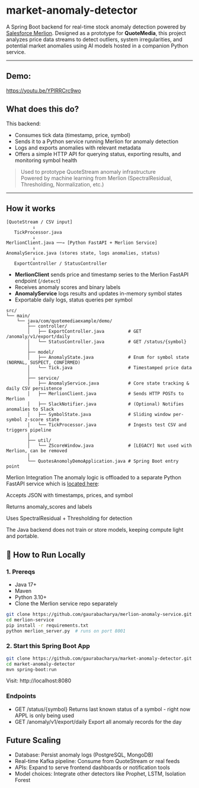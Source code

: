 # market-anomaly-detector

A Spring Boot backend for real-time stock anomaly detection powered by [Salesforce Merlion](https://github.com/salesforce/Merlion). Designed as a prototype for **QuoteMedia**, this project analyzes price data streams to detect outliers, system irregularities, and potential market anomalies using AI models hosted in a companion Python service.

---
## Demo:

https://youtu.be/YPlRRCrc9wo

## What does this do?

This backend:

- Consumes tick data (timestamp, price, symbol)
- Sends it to a Python service running Merlion for anomaly detection
- Logs and exports anomalies with relevant metadata
- Offers a simple HTTP API for querying status, exporting results, and monitoring symbol health

> Used to prototype QuoteStream anomaly infrastructure  
> Powered by machine learning from Merlion (SpectralResidual, Thresholding, Normalization, etc.)

---

## How it works
```text
[QuoteStream / CSV input]
          ↓
   TickProcessor.java
          ↓
MerlionClient.java ──→ [Python FastAPI + Merlion Service]
          ↓
AnomalyService.java (stores state, logs anomalies, status)
          ↓
   ExportController / StatusController
```

- **MerlionClient** sends price and timestamp series to the Merlion FastAPI endpoint (`/detect`)
- Receives anomaly scores and binary labels
- **AnomalyService** logs results and updates in-memory symbol states
- Exportable daily logs, status queries per symbol

```text
src/
└── main/
    └── java/com/quotemediaexample/demo/
        ├── controller/
        │   ├── ExportController.java         # GET /anomaly/v1/export/daily
        │   └── StatusController.java         # GET /status/{symbol}
        │
        ├── model/
        │   ├── AnomalyState.java             # Enum for symbol state (NORMAL, SUSPECT, CONFIRMED)
        │   └── Tick.java                     # Timestamped price data
        │
        ├── service/
        │   ├── AnomalyService.java           # Core state tracking & daily CSV persistence
        │   ├── MerlionClient.java            # Sends HTTP POSTs to Merlion
        │   ├── SlackNotifier.java            # (Optional) Notifies anomalies to Slack
        │   ├── SymbolState.java              # Sliding window per-symbol z-score state
        │   └── TickProcessor.java            # Ingests test CSV and triggers pipeline
        │
        ├── util/
        │   └── ZScoreWindow.java             # [LEGACY] Not used with Merlion, can be removed
        │
        └── QuotesAnomolyDemoApplication.java # Spring Boot entry point
```

Merlion Integration
The anomaly logic is offloaded to a separate Python FastAPI service which is [located here](https://github.com/gaurabacharya/merlion-anomaly-service):

Accepts JSON with timestamps, prices, and symbol

Returns anomaly_scores and labels

Uses SpectralResidual + Thresholding for detection

The Java backend does not train or store models, keeping compute light and portable.

## 🧪 How to Run Locally

### 1. Prereqs

- Java 17+
- Maven
- Python 3.10+
- Clone the Merlion service repo separately

```bash
git clone https://github.com/gaurabacharya/merlion-anomaly-service.git
cd merlion-service
pip install -r requirements.txt
python merlion_server.py  # runs on port 8001
```
### 2. Start this Spring Boot App
```bash
git clone https://github.com/gaurabacharya/market-anomaly-detector.git
cd market-anomaly-detector
mvn spring-boot:run
```
Visit: http://localhost:8080

### Endpoints
- GET	/status/{symbol}	Returns last known status of a symbol - right now APPL is only being used
- GET	/anomaly/v1/export/daily	Export all anomaly records for the day

## Future Scaling
- Database: Persist anomaly logs (PostgreSQL, MongoDB)
- Real-time Kafka pipeline: Consume from QuoteStream or real feeds
- APIs: Expand to serve frontend dashboards or notification tools
- Model choices: Integrate other detectors like Prophet, LSTM, Isolation Forest
